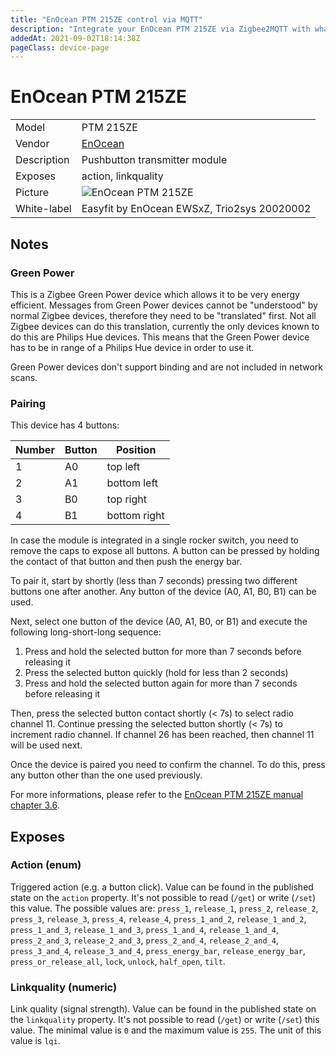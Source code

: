 ```yaml
---
title: "EnOcean PTM 215ZE control via MQTT"
description: "Integrate your EnOcean PTM 215ZE via Zigbee2MQTT with whatever smart home infrastructure you are using without the vendor's bridge or gateway."
addedAt: 2021-09-02T18:14:38Z
pageClass: device-page
---
```


<!-- !!!! -->
<!-- ATTENTION: This file is auto-generated through docgen! -->
<!-- You can only edit the "Notes"-Section between the two comment lines "Notes BEGIN" and "Notes END". -->
<!-- Do not use h1 or h2 heading within "## Notes"-Section. -->
<!-- !!!! -->

# EnOcean PTM 215ZE

|     |     |
|-----|-----|
| Model | PTM 215ZE  |
| Vendor  | [EnOcean](/supported-devices/#v=EnOcean)  |
| Description | Pushbutton transmitter module |
| Exposes | action, linkquality |
| Picture | ![EnOcean PTM 215ZE](https://www.zigbee2mqtt.io/images/devices/PTM-215ZE.png) |
| White-label | Easyfit by EnOcean EWSxZ, Trio2sys 20020002 |


<!-- Notes BEGIN: You can edit here. Add "## Notes" headline if not already present. -->
## Notes


### Green Power
This is a Zigbee Green Power device which allows it to be very energy efficient.
Messages from Green Power devices cannot be "understood" by normal Zigbee devices, therefore they need to be "translated" first.
Not all Zigbee devices can do this translation, currently the only devices known to do this are Philips Hue devices. This means that the Green Power device has to be in range of a Philips Hue device in order to use it.

Green Power devices don't support binding and are not included in network scans.

### Pairing
This device has 4 buttons:

| Number | Button | Position |
|-|-|-|
| 1 | A0 | top left |
| 2 | A1 | bottom left |
| 3 | B0 | top right |
| 4 | B1 | bottom right |

In case the module is integrated in a single rocker switch, you need to remove the caps to expose all buttons. A button can be pressed by holding the contact of that button and then push the energy bar.

To pair it, start by shortly (less than 7 seconds) pressing two different buttons one after another. Any button of the device (A0, A1, B0, B1) can be used.

Next, select one button of the device (A0, A1, B0, or B1) and execute the following long-short-long sequence:

1. Press and hold the selected button for more than 7 seconds before releasing it
2. Press the selected button quickly (hold for less than 2 seconds)
3. Press and hold the selected button again for more than 7 seconds before releasing it

Then, press the selected button contact shortly (< 7s) to select radio channel 11. Continue pressing the selected button shortly (< 7s) to increment radio channel. If channel 26 has been reached, then channel 11 will be used next.

Once the device is paired you need to confirm the channel. To do this, press any button other than the one used previously.

For more informations, please refer to the [EnOcean PTM 215ZE manual chapter 3.6](https://www.enocean.com/wp-content/uploads/downloads-produkte/en/products/enocean_modules_24ghz/ptm-215ze/user-manual-pdf/PTM-215ZE-User-Manual.pdf).
<!-- Notes END: Do not edit below this line -->




## Exposes

### Action (enum)
Triggered action (e.g. a button click).
Value can be found in the published state on the `action` property.
It's not possible to read (`/get`) or write (`/set`) this value.
The possible values are: `press_1`, `release_1`, `press_2`, `release_2`, `press_3`, `release_3`, `press_4`, `release_4`, `press_1_and_2`, `release_1_and_2`, `press_1_and_3`, `release_1_and_3`, `press_1_and_4`, `release_1_and_4`, `press_2_and_3`, `release_2_and_3`, `press_2_and_4`, `release_2_and_4`, `press_3_and_4`, `release_3_and_4`, `press_energy_bar`, `release_energy_bar`, `press_or_release_all`, `lock`, `unlock`, `half_open`, `tilt`.

### Linkquality (numeric)
Link quality (signal strength).
Value can be found in the published state on the `linkquality` property.
It's not possible to read (`/get`) or write (`/set`) this value.
The minimal value is `0` and the maximum value is `255`.
The unit of this value is `lqi`.

